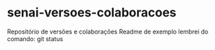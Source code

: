 # senai-versoes-colaboracoes
Repositório de versões e colaborações
Readme de exemplo
lembrei do comando: git status

